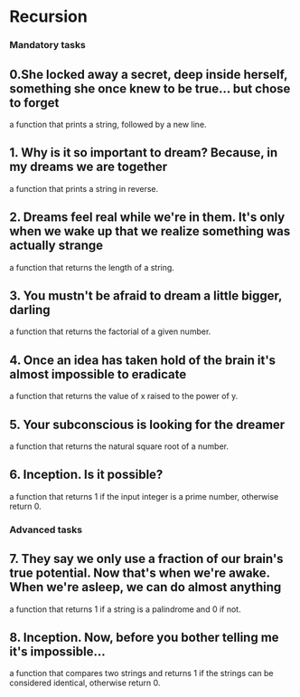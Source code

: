 # Recursion
### Mandatory tasks
## 0.She locked away a secret, deep inside herself, something she once knew to be true... but chose to forget
a function that prints a string, followed by a new line.
## 1. Why is it so important to dream? Because, in my dreams we are together
a function that prints a string in reverse.
## 2. Dreams feel real while we're in them. It's only when we wake up that we realize something was actually strange
a function that returns the length of a string.
## 3. You mustn't be afraid to dream a little bigger, darling
a function that returns the factorial of a given number.
## 4. Once an idea has taken hold of the brain it's almost impossible to eradicate
a function that returns the value of x raised to the power of y.
## 5. Your subconscious is looking for the dreamer
a function that returns the natural square root of a number.
## 6. Inception. Is it possible?
a function that returns 1 if the input integer is a prime number, otherwise return 0.

### Advanced tasks
## 7. They say we only use a fraction of our brain's true potential. Now that's when we're awake. When we're asleep, we can do almost anything
a function that returns 1 if a string is a palindrome and 0 if not.
## 8. Inception. Now, before you bother telling me it's impossible...
a function that compares two strings and returns 1 if the strings can be considered identical, otherwise return 0.
